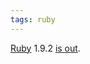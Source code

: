 ```yaml
---
tags: ruby
---
```


[Ruby](/wiki/Ruby) 1.9.2 [is out](http://groups.google.com/group/comp.lang.ruby/browse_thread/thread/778b68aa446101c7).
